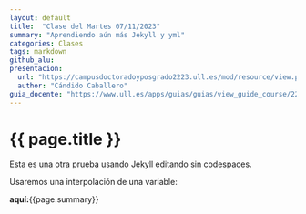 ```yaml
---
layout: default
title:  "Clase del Martes 07/11/2023"
summary: "Aprendiendo aún más Jekyll y yml"
categories: Clases
tags: markdown 
github_alu: 
presentacion: 
  url: "https://campusdoctoradoyposgrado2223.ull.es/mod/resource/view.php?id=843"
  author: "Cándido Caballero"
guia_docente: "https://www.ull.es/apps/guias/guias/view_guide_course/2223/125771143"
---
```


# {{ page.title }}

Esta es una otra prueba usando Jekyll editando sin codespaces.

Usaremos una interpolación de una variable:

**aquí:**{{page.summary}}



